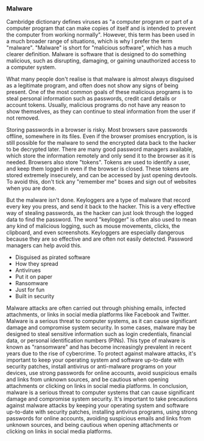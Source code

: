 ### Malware
Cambridge dictionary defines viruses as "a computer program or part of a computer program that can make copies of itself and is intended to prevent the computer from working normally". However, this term has been used in a much broader range of situations, which is why I prefer the term "malware". "Malware" is short for "malicious software", which has a much clearer definition. Malware is software that is designed to do something malicious, such as disrupting, damaging, or gaining unauthorized access to a computer system.

What many people don't realise is that malware is almost always disguised as a legitimate program, and often does not show any signs of being present. One of the most common goals of these malicious programs is to steal personal information such as passwords, credit card details or account tokens. Usually, malicious programs do not have any reason to show themselves, as they can continue to steal information from the user if not removed.

Storing passwords in a browser is risky. Most browsers save passwords offline, somewhere in its files. Even if the browser promises encryption, is is still possible for the malware to send the encrypted data back to the hacker to be decrypted later. There are many good password managers available, which store the information remotely and only send it to the browser as it is needed. Browsers also store "tokens". Tokens are used to identify a user, and keep them logged in even if the browser is closed. These tokens are stored extremely insecurely, and can be accessed by just opening devtools. To avoid this, don't tick any "remember me" boxes and sign out of websites when you are done.

But the malware isn't done. Keyloggers are a type of malware that record every key you press, and send it back to the hacker. This is a very effective way of stealing passwords, as the hacker can just look through the logged data to find the password. The word "keylogger" is often also used to mean any kind of malicious logging, such as mouse movements, clicks, the clipboard, and even screenshots. Keyloggers are especially dangerous because they are so effective and are often not easily detected. Password managers can help avoid this.


- Disguised as pirated software
- How they spread
- Antivirues
- Put it on paper
- Ransomware
- Just for fun
- Built in security

Malware attacks are often carried out through phishing emails, infected attachments, or links in social media platforms like Facebook and Twitter. Malware is a serious threat to computer systems, as it can cause significant damage and compromise system security. In some cases, malware may be designed to steal sensitive information such as login credentials, financial data, or personal identification numbers (PINs). This type of malware is known as "ransomware" and has become increasingly prevalent in recent years due to the rise of cybercrime. To protect against malware attacks, it's important to keep your operating system and software up-to-date with security patches, install antivirus or anti-malware programs on your devices, use strong passwords for online accounts, avoid suspicious emails and links from unknown sources, and be cautious when opening attachments or clicking on links in social media platforms. In conclusion, malware is a serious threat to computer systems that can cause significant damage and compromise system security. It's important to take precautions against malware attacks by keeping your operating system and software up-to-date with security patches, installing antivirus programs, using strong passwords for online accounts, avoiding suspicious emails and links from unknown sources, and being cautious when opening attachments or clicking on links in social media platforms.